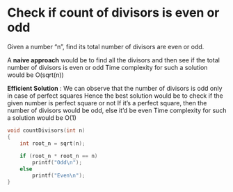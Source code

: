 # Check if count of divisors is even or odd

Given a number “n”, find its total number of divisors are even or odd.

A **naive approach** would be to find all the divisors and then see if the total number of divisors is even or odd
Time complexity for such a solution would be O(sqrt(n))

**Efficient Solution** :
We can observe that the number of divisors is odd only in case of perfect squares
Hence the best solution would be to check if the given number is perfect square or not
If it’s a perfect square, then the number of divisors would be odd, else it’d be even
Time complexity for such a solution would be O(1)

```cpp
void countDivisors(int n) 
{ 
    int root_n = sqrt(n); 
    
    if (root_n * root_n == n) 
        printf("Odd\n"); 
    else
        printf("Even\n"); 
} 
```
